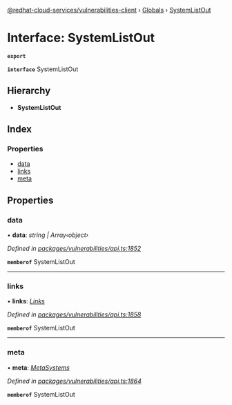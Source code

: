 [@redhat-cloud-services/vulnerabilities-client](../README.md) › [Globals](../globals.md) › [SystemListOut](systemlistout.md)

# Interface: SystemListOut

**`export`** 

**`interface`** SystemListOut

## Hierarchy

* **SystemListOut**

## Index

### Properties

* [data](systemlistout.md#data)
* [links](systemlistout.md#links)
* [meta](systemlistout.md#meta)

## Properties

###  data

• **data**: *string | Array‹object›*

*Defined in [packages/vulnerabilities/api.ts:1852](https://github.com/RedHatInsights/javascript-clients/blob/master/packages/vulnerabilities/api.ts#L1852)*

**`memberof`** SystemListOut

___

###  links

• **links**: *[Links](links.md)*

*Defined in [packages/vulnerabilities/api.ts:1858](https://github.com/RedHatInsights/javascript-clients/blob/master/packages/vulnerabilities/api.ts#L1858)*

**`memberof`** SystemListOut

___

###  meta

• **meta**: *[MetaSystems](metasystems.md)*

*Defined in [packages/vulnerabilities/api.ts:1864](https://github.com/RedHatInsights/javascript-clients/blob/master/packages/vulnerabilities/api.ts#L1864)*

**`memberof`** SystemListOut
